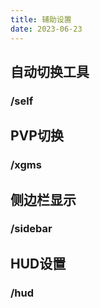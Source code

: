 ```yaml
---
title: 辅助设置
date: 2023-06-23
---
```


## 自动切换工具

### /self

## PVP切换

### /xgms

## 侧边栏显示

### /sidebar

## HUD设置

### /hud
